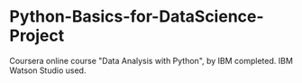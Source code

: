 # Python-Basics-for-DataScience-Project
Coursera online course "Data Analysis with Python", by IBM completed. IBM Watson Studio used.
